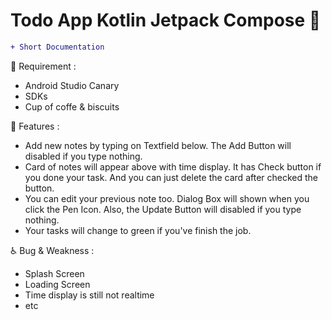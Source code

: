 # Todo App Kotlin Jetpack Compose &#x1F34E;

```diff
+ Short Documentation
```

:rice: Requirement :
- Android Studio Canary
- SDKs
- Cup of coffe & biscuits


:eyes: Features :
- Add new notes by typing on Textfield below. The Add Button will disabled if you type nothing.
- Card of notes will appear above with time display. It has Check button if you done your task. And you can just delete the card after checked the button.
- You can edit your previous note too. Dialog Box will shown when you click the Pen Icon. Also, the Update Button will disabled if you type nothing.
- Your tasks will change to green if you've finish the job.

:wheelchair: Bug & Weakness :
- Splash Screen
- Loading Screen
- Time display is still not realtime
- etc
